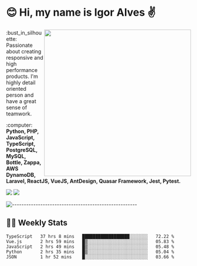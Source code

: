 # :blush: Hi, my name is Igor Alves :v:

<img src="https://github-readme-stats.vercel.app/api?username=iguit0&show_icons=true&count_private=true&theme=onedark" min-width="400px" max-width="400px" width="400px" align="right" />

<p align="left"> 
  :bust_in_silhouette: Passionate about creating responsive and high performance products.
  I'm highly detail oriented person and have a great sense of teamwork.
</p>

<p align="left">
  :computer: <strong>Python, PHP, JavaScript, TypeScript, PostgreSQL, MySQL, Bottle, Zappa, AWS DynamoDB, Laravel, ReactJS, VueJS, AntDesign, Quasar Framework, Jest, Pytest.</strong>
</p>

<p align="left">
  <a href="https://www.linkedin.com/in/igor-lucio-alves" target="_blank" rel="noopener noreferrer" alt="LinkedIn">
  <img src="https://img.shields.io/badge/LinkedIn-0077B5?style=for-the-badge&logo=linkedin&logoColor=white" /></a>

  <a href="https://t.me/iguit0" target="_blank" rel="noopener noreferrer" alt="Telegram">
  <img src="https://img.shields.io/badge/Telegram-2CA5E0?style=for-the-badge&logo=telegram&logoColor=white" /></a>
</p>

![-----------------------------------------------------](https://raw.githubusercontent.com/andreasbm/readme/master/assets/lines/aqua.png)

## :man_technologist: Weekly Stats
<!--START_SECTION:waka-->
```text
TypeScript   37 hrs 8 mins   ██████████████████░░░░░░░   72.22 % 
Vue.js       2 hrs 59 mins   █▒░░░░░░░░░░░░░░░░░░░░░░░   05.83 % 
JavaScript   2 hrs 49 mins   █▒░░░░░░░░░░░░░░░░░░░░░░░   05.48 % 
Python       2 hrs 35 mins   █▒░░░░░░░░░░░░░░░░░░░░░░░   05.04 % 
JSON         1 hr 52 mins    █░░░░░░░░░░░░░░░░░░░░░░░░   03.66 % 
```
<!--END_SECTION:waka-->
